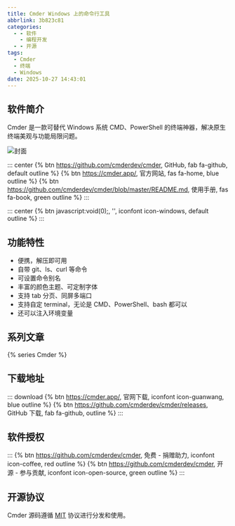 ```yaml
---
title: Cmder Windows 上的命令行工具
abbrlink: 3b823c81
categories:
  - - 软件
    - 编程开发
  - - 开源
tags:
  - Cmder
  - 终端
  - Windows
date: 2025-10-27 14:43:01
---
```


## 软件简介

Cmder 是一款可替代 Windows 系统 CMD、PowerShell 的终端神器，解决原生终端美观与功能局限问题。

![封面](/images/cmder.png)

::: center
{% btn https://github.com/cmderdev/cmder, GitHub, fab fa-github, default outline %}
{% btn https://cmder.app/, 官方网站, fas fa-home, blue outline %}
{% btn https://github.com/cmderdev/cmder/blob/master/README.md, 使用手册, fas fa-book, green outline %}
:::

::: center
{% btn javascript:void(0);, '', iconfont icon-windows, default outline %}
:::

## 功能特性

- 便携，解压即可用
- 自带 git、ls、curl 等命令
- 可设置命令别名
- 丰富的颜色主题、可定制字体
- 支持 tab 分页、同屏多端口
- 支持自定 terminal，无论是 CMD、PowerShell、bash 都可以
- 还可以注入环境变量

## 系列文章

{% series Cmder %}

## 下载地址

::: download
{% btn https://cmder.app/, 官网下载, iconfont icon-guanwang, blue outline %}
{% btn https://github.com/cmderdev/cmder/releases, GitHub 下载, fab fa-github, outline %}
:::

## 软件授权

:::
{% btn https://github.com/cmderdev/cmder, 免费 - 捐赠助力, iconfont icon-coffee, red outline %}
{% btn https://github.com/cmderdev/cmder, 开源 - 参与贡献, iconfont icon-open-source, green outline %}
:::

## 开源协议

Cmder 源码遵循 [MIT](https://github.com/cmderdev/cmder?tab=MIT-1-ov-file) 协议进行分发和使用。

